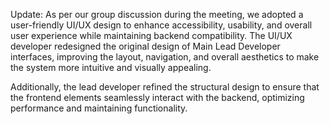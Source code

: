 Update:
As per our group discussion during the meeting, we adopted a user-friendly UI/UX design to enhance accessibility, usability, and overall user experience while maintaining backend compatibility. The UI/UX developer redesigned the original design of Main Lead Developer interfaces, improving the layout, navigation, and overall aesthetics to make the system more intuitive and visually appealing.

Additionally, the lead developer refined the structural design to ensure that the frontend elements seamlessly interact with the backend, optimizing performance and maintaining functionality.



